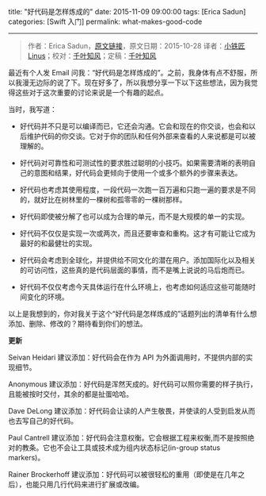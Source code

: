 title: "好代码是怎样炼成的"
date: 2015-11-09 09:00:00
tags: [Erica Sadun]
categories: [Swift 入门]
permalink: what-makes-good-code

---
> 作者：Erica Sadun，[原文链接](http://ericasadun.com/2015/10/28/what-makes-good-code/)，原文日期：2015-10-28
> 译者：[小铁匠Linus](http://weibo.com/linusling)；校对：[千叶知风](http://weibo.com/xiaoxxiao)；定稿：[千叶知风](http://weibo.com/xiaoxxiao)
  







<!--此处开始正文-->

最近有个人发 Email 问我：“好代码是怎样炼成的”。之前，我身体有点不舒服，所以我漫无边际的说了下。现在好多了，所以我想分享一下以下这些想法，因为我觉得这些对于这次重要的讨论来说是一个有趣的起点。

<!--more-->

当时，我写道：

* 好代码并不只是可以编译而已，它还会沟通。它会和现在的你交谈，也会和以后维护代码的你交谈。它对于你的团队和任何外部来查看的人来说都是可以被理解的。

* 好代码对可靠性和可测试性的要求胜过聪明的小技巧。如果需要清晰的表明自己的意图和结果，好代码会更倾向于使用一个或多个额外的步骤来表达。

* 好代码也考虑其使用程度，一段代码一次跑一百万遍和只跑一遍的要求是不同的，就好比在树林里的一棵树和孤零零的一棵树那样。

* 好代码即使被分解了也可以成为合理的单元，而不是大规模的单一的实现。

* 好代码不仅仅是实现一次或两次，而且还要审查和重构。这才有可能让它成为最好的和最健壮的实现。

* 好代码会考虑到全球化，并提供给不同文化的潜在用户。添加国际化以及相关的可访问性，这些真的是代码层面的事情，而不是嘴上说说的马后炮而已。

* 好代码不仅仅考虑今天具体运行在什么环境上，也考虑如何适应这些可能随时间变化的环境。

以上是我想到的，你对我关于这个“好代码是怎样炼成的”话题列出的清单有什么想添加、删除、修改的？期待看到你们的想法。

**更新**

Seivan Heidari 建议添加：好代码会在作为 API 为外面调用时，不提供内部的实现细节。

Anonymous 建议添加：好代码是浑然天成的。好代码可以照你需要的样子执行，且能被按时交付，其余的都是扯蛋哈哈。

Dave DeLong 建议添加：好代码会让读的人产生敬畏，并使读的人受到启发从而也去写自己的好代码。

Paul Cantrell 建议添加：好代码会注意权衡。它会根据工程来权衡,而不是按照绝对的教条。它也不会让工具或技术成为组内状态标记(in-group status markers)。

Rainer Brockerhoff 建议添加：好代码可以被很轻松的重用（即使是在几年之后），也能只用几行代码来进行扩展或改编。